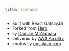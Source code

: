 ```yaml
---
title: footnote
---
```


* Built with React [GatsbyJS](https://www.gatsbyjs.org/)
* Forked from [Hero](https://github.com/greglobinski/gatsby-starter-hero-blog)
* by [Damian McNamara](https://www.dmctech.digital)
* delivered by [AWS Amplify](https://aws.amazon.com/amplify/)
* photos by [unsplash.com](https://unsplash.com)
